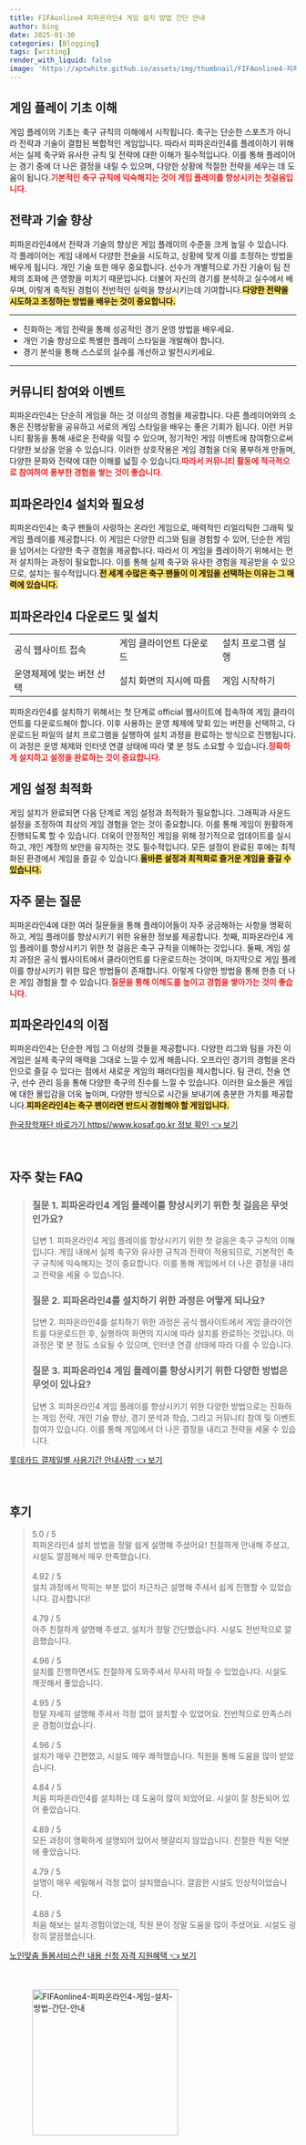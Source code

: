 ```yaml
---
title: FIFAonline4 피파온라인4 게임 설치 방법 간단 안내
author: bing
date: 2025-01-30
categories: [Blogging]
tags: [writing]
render_with_liquid: false
image: 'https://aptwhite.github.io/assets/img/thumbnail/FIFAonline4-피파온라인4-게임-설치-방법-간단-안내.webp'
---
```



<h2 id='게임 플레이 기초 이해'>게임 플레이 기초 이해</h2>

<p>게임 플레이의 기초는 축구 규칙의 이해에서 시작됩니다. 축구는 단순한 스포츠가 아니라 전략과 기술이 결합된 복합적인 게임입니다. 따라서 피파온라인4를 플레이하기 위해서는 실제 축구와 유사한 규칙 및 전략에 대한 이해가 필수적입니다. 이를 통해 플레이어는 경기 중에 더 나은 결정을 내릴 수 있으며, 다양한 상황에 적절한 전략을 세우는 데 도움이 됩니다.<b><span style="color: #ee2323;">기본적인 축구 규칙에 익숙해지는 것이 게임 플레이를 향상시키는 첫걸음입니다.</span></b></p>

<h2 id='전략과 기술 향상'>전략과 기술 향상</h2>

<p>피파온라인4에서 전략과 기술의 향상은 게임 플레이의 수준을 크게 높일 수 있습니다. 각 플레이어는 게임 내에서 다양한 전술을 시도하고, 상황에 맞게 이를 조정하는 방법을 배우게 됩니다. 개인 기술 또한 매우 중요합니다. 선수가 개별적으로 가진 기술이 팀 전체의 조화에 큰 영향을 미치기 때문입니다. 더불어 자신의 경기를 분석하고 실수에서 배우며, 이렇게 축적된 경험이 전반적인 실력을 향상시키는데 기여합니다.<b><span style="background-color: #ffe066;">다양한 전략을 시도하고 조정하는 방법을 배우는 것이 중요합니다.</span></b></p>

<hr />

<ul>
    <li>진화하는 게임 전략을 통해 성공적인 경기 운영 방법을 배우세요.</li>
    <li>개인 기술 향상으로 특별한 플레이 스타일을 개발해야 합니다.</li>
    <li>경기 분석을 통해 스스로의 실수를 개선하고 발전시키세요.</li>
</ul>

<hr />

<h2 id='커뮤니티 참여와 이벤트'>커뮤니티 참여와 이벤트</h2>

<p>피파온라인4는 단순히 게임을 하는 것 이상의 경험을 제공합니다. 다른 플레이어와의 소통은 진행상황을 공유하고 서로의 게임 스타일을 배우는 좋은 기회가 됩니다. 이런 커뮤니티 활동을 통해 새로운 전략을 익힐 수 있으며, 정기적인 게임 이벤트에 참여함으로써 다양한 보상을 얻을 수 있습니다. 이러한 상호작용은 게임 경험을 더욱 풍부하게 만들며, 다양한 문화와 전략에 대한 이해를 넓힐 수 있습니다.<b><span style="color: #ee2323;">따라서 커뮤니티 활동에 적극적으로 참여하여 풍부한 경험을 쌓는 것이 좋습니다.</span></b></p>

<h2 id='피파온라인4 설치와 필요성'>피파온라인4 설치와 필요성</h2>

<p>피파온라인4는 축구 팬들이 사랑하는 온라인 게임으로, 매력적인 리얼리틱한 그래픽 및 게임 플레이를 제공합니다. 이 게임은 다양한 리그와 팀을 경험할 수 있어, 단순한 게임을 넘어서는 다양한 축구 경험을 제공합니다. 따라서 이 게임을 플레이하기 위해서는 먼저 설치하는 과정이 필요합니다. 이를 통해 실제 축구와 유사한 경험을 제공받을 수 있으므로, 설치는 필수적입니다.<b><span style="background-color: #ffe066;">전 세계 수많은 축구 팬들이 이 게임을 선택하는 이유는 그 매력에 있습니다.</span></b></p>

<h2 id='피파온라인4 다운로드 및 설치'>피파온라인4 다운로드 및 설치</h2>

<table>
    <tr>
        <td>공식 웹사이트 접속</td>
        <td>게임 클라이언트 다운로드</td>
        <td>설치 프로그램 실행</td>
    </tr>
    <tr>
        <td>운영체제에 맞는 버전 선택</td>
        <td>설치 화면의 지시에 따름</td>
        <td>게임 시작하기</td>
    </tr>
</table>

<p>피파온라인4를 설치하기 위해서는 첫 단계로 official 웹사이트에 접속하여 게임 클라이언트를 다운로드해야 합니다. 이후 사용하는 운영 체제에 맞회 있는 버전을 선택하고, 다운로드된 파일의 설치 프로그램을 실행하여 설치 과정을 완료하는 방식으로 진행됩니다. 이 과정은 운영 체제와 인터넷 연결 상태에 따라 몇 분 정도 소요할 수 있습니다.<b><span style="color: #ee2323;">정확하게 설치하고 설정을 완료하는 것이 중요합니다.</span></b></p>

<h2 id='게임 설정 최적화'>게임 설정 최적화</h2>

<p>게임 설치가 완료되면 다음 단계로 게임 설정과 최적화가 필요합니다. 그래픽과 사운드 설정을 조정하여 최상의 게임 경험을 얻는 것이 중요합니다. 이를 통해 게임이 원활하게 진행되도록 할 수 있습니다. 더욱이 안정적인 게임을 위해 정기적으로 업데이트를 실시하고, 개인 계정의 보안을 유지하는 것도 필수적입니다. 모든 설정이 완료된 후에는 최적화된 환경에서 게임을 즐길 수 있습니다.<b><span style="background-color: #ffe066;">올바른 설정과 최적화로 즐거운 게임을 즐길 수 있습니다.</span></b></p>

<h2 id='자주 묻는 질문'>자주 묻는 질문</h2>

<p>피파온라인4에 대한 여러 질문들을 통해 플레이어들이 자주 궁금해하는 사항을 명확히 하고, 게임 플레이를 향상시키기 위한 유용한 정보를 제공합니다. 첫째, 피파온라인4 게임 플레이를 향상시키기 위한 첫 걸음은 축구 규칙을 이해하는 것입니다. 둘째, 게임 설치 과정은 공식 웹사이트에서 클라이언트를 다운로드하는 것이며, 마지막으로 게임 플레이를 향상시키기 위한 많은 방법들이 존재합니다. 이렇게 다양한 방법을 통해 한층 더 나은 게임 경험을 할 수 있습니다.<b><span style="color: #ee2323;">질문을 통해 이해도를 높이고 경험을 쌓아가는 것이 좋습니다.</span></b></p>

<h2 id='피파온라인4의 이점'>피파온라인4의 이점</h2>

<p>피파온라인4는 단순한 게임 그 이상의 것들을 제공합니다. 다양한 리그와 팀을 가진 이 게임은 실제 축구의 매력을 그대로 느낄 수 있게 해줍니다. 오프라인 경기의 경험을 온라인으로 즐길 수 있다는 점에서 새로운 게임의 패러다임을 제시합니다. 팀 관리, 전술 연구, 선수 관리 등을 통해 다양한 축구의 진수를 느낄 수 있습니다. 이러한 요소들은 게임에 대한 몰입감을 더욱 높이며, 다양한 방식으로 시간을 보내기에 충분한 가치를 제공합니다.<b><span style="background-color: #ffe066;">피파온라인4는 축구 팬이라면 반드시 경험해야 할 게임입니다.</span></b></p>


<p><a class="click-button" title="한국장학재단 바로가기 https//www.kosaf.go.kr 정보 확인" href="https://aptwhite.github.io/posts/%ED%95%9C%EA%B5%AD%EC%9E%A5%ED%95%99%EC%9E%AC%EB%8B%A8-%EB%B0%94%EB%A1%9C%EA%B0%80%EA%B8%B0-httpswww.kosaf.go.kr-%EC%A0%95%EB%B3%B4-%ED%99%95%EC%9D%B8/" rel="dofollow">한국장학재단 바로가기 https//www.kosaf.go.kr 정보 확인 👈 보기</a></p><br>
<h2 id='자주_찾는_FAQ'>자주 찾는 FAQ</h2>
<div itemscope="" itemtype="https://schema.org/FAQPage"> 
<blockquote> 
<div itemscope="" itemprop="mainEntity" itemtype="https://schema.org/Question"> 
<h3 itemprop="name">질문 1. 피파온라인4 게임 플레이를 향상시키기 위한 첫 걸음은 무엇인가요?</h3> 
<div itemscope="" itemprop="acceptedAnswer" itemtype="https://schema.org/Answer"> 
<span itemprop="text"> 
<p>답변 1. 피파온라인4 게임 플레이를 향상시키기 위한 첫 걸음은 축구 규칙의 이해입니다. 게임 내에서 실제 축구와 유사한 규칙과 전략이 적용되므로, 기본적인 축구 규칙에 익숙해지는 것이 중요합니다. 이를 통해 게임에서 더 나은 결정을 내리고 전략을 세울 수 있습니다.</p> 
</span> 
</div> 
</div> 

<div itemscope="" itemprop="mainEntity" itemtype="https://schema.org/Question"> 
<h3 itemprop="name">질문 2. 피파온라인4를 설치하기 위한 과정은 어떻게 되나요?</h3> 
<div itemscope="" itemprop="acceptedAnswer" itemtype="https://schema.org/Answer"> 
<span itemprop="text"> 
<p>답변 2. 피파온라인4를 설치하기 위한 과정은 공식 웹사이트에서 게임 클라이언트를 다운로드한 후, 실행하여 화면의 지시에 따라 설치를 완료하는 것입니다. 이 과정은 몇 분 정도 소요될 수 있으며, 인터넷 연결 상태에 따라 다를 수 있습니다.</p> 
</span> 
</div> 
</div> 

<div itemscope="" itemprop="mainEntity" itemtype="https://schema.org/Question"> 
<h3 itemprop="name">질문 3. 피파온라인4 게임 플레이를 향상시키기 위한 다양한 방법은 무엇이 있나요?</h3> 
<div itemscope="" itemprop="acceptedAnswer" itemtype="https://schema.org/Answer"> 
<span itemprop="text"> 
<p>답변 3. 피파온라인4 게임 플레이를 향상시키기 위한 다양한 방법으로는 진화하는 게임 전략, 개인 기술 향상, 경기 분석과 학습, 그리고 커뮤니티 참여 및 이벤트 참여가 있습니다. 이를 통해 게임에서 더 나은 결정을 내리고 전략을 세울 수 있습니다.</p> 
</span> 
</div> 
</div> 
</blockquote> 
</div>
<p><a class="click-button" title="롯데카드 결제일별 사용기간 안내사항" href="https://aptwhite.github.io/posts/%EB%A1%AF%EB%8D%B0%EC%B9%B4%EB%93%9C-%EA%B2%B0%EC%A0%9C%EC%9D%BC%EB%B3%84-%EC%82%AC%EC%9A%A9%EA%B8%B0%EA%B0%84-%EC%95%88%EB%82%B4%EC%82%AC%ED%95%AD/" rel="dofollow">롯데카드 결제일별 사용기간 안내사항 👈 보기</a></p><br>
<h2 id='후기'>후기</h2>
<div itemscope itemtype="https://schema.org/Product">
  <blockquote>
  <div itemprop="review" itemscope itemtype="https://schema.org/Review">
      <div itemprop="reviewRating" itemscope itemtype="https://schema.org/Rating"> <span itemprop="ratingValue">5.0</span> / <span itemprop="bestRating">5</span> </div>
      <span itemprop="reviewBody">피파온라인4 설치 방법을 정말 쉽게 설명해 주셨어요! 친절하게 안내해 주셨고, 시설도 깔끔해서 매우 만족했습니다.</span>
  </div>
  <br>
  <div itemprop="review" itemscope itemtype="https://schema.org/Review">
      <div itemprop="reviewRating" itemscope itemtype="https://schema.org/Rating"> <span itemprop="ratingValue">4.92</span> / <span itemprop="bestRating">5</span> </div>
      <span itemprop="reviewBody">설치 과정에서 막히는 부분 없이 차근차근 설명해 주셔서 쉽게 진행할 수 있었습니다. 감사합니다!</span>
  </div>
  <br>
  <div itemprop="review" itemscope itemtype="https://schema.org/Review">
      <div itemprop="reviewRating" itemscope itemtype="https://schema.org/Rating"> <span itemprop="ratingValue">4.79</span> / <span itemprop="bestRating">5</span> </div>
      <span itemprop="reviewBody">아주 친절하게 설명해 주셨고, 설치가 정말 간단했습니다. 시설도 전반적으로 깔끔했습니다.</span>
  </div>
  <br>
  <div itemprop="review" itemscope itemtype="https://schema.org/Review">
      <div itemprop="reviewRating" itemscope itemtype="https://schema.org/Rating"> <span itemprop="ratingValue">4.96</span> / <span itemprop="bestRating">5</span> </div>
      <span itemprop="reviewBody">설치를 진행하면서도 친절하게 도와주셔서 무사히 마칠 수 있었습니다. 시설도 깨끗해서 좋았습니다.</span>
  </div>
  <br>
  <div itemprop="review" itemscope itemtype="https://schema.org/Review">
      <div itemprop="reviewRating" itemscope itemtype="https://schema.org/Rating"> <span itemprop="ratingValue">4.95</span> / <span itemprop="bestRating">5</span> </div>
      <span itemprop="reviewBody">정말 자세히 설명해 주셔서 걱정 없이 설치할 수 있었어요. 전반적으로 만족스러운 경험이었습니다.</span>
  </div>
  <br>
  <div itemprop="review" itemscope itemtype="https://schema.org/Review">
      <div itemprop="reviewRating" itemscope itemtype="https://schema.org/Rating"> <span itemprop="ratingValue">4.96</span> / <span itemprop="bestRating">5</span> </div>
      <span itemprop="reviewBody">설치가 매우 간편했고, 시설도 매우 쾌적했습니다. 직원을 통해 도움을 많이 받았습니다.</span>
  </div>
  <br>
  <div itemprop="review" itemscope itemtype="https://schema.org/Review">
      <div itemprop="reviewRating" itemscope itemtype="https://schema.org/Rating"> <span itemprop="ratingValue">4.84</span> / <span itemprop="bestRating">5</span> </div>
      <span itemprop="reviewBody">처음 피파온라인4를 설치하는 데 도움이 많이 되었어요. 시설이 잘 정돈되어 있어 좋았습니다.</span>
  </div>
  <br>
  <div itemprop="review" itemscope itemtype="https://schema.org/Review">
      <div itemprop="reviewRating" itemscope itemtype="https://schema.org/Rating"> <span itemprop="ratingValue">4.89</span> / <span itemprop="bestRating">5</span> </div>
      <span itemprop="reviewBody">모든 과정이 명확하게 설명되어 있어서 헷갈리지 않았습니다. 친절한 직원 덕분에 좋았습니다.</span>
  </div>
  <br>
  <div itemprop="review" itemscope itemtype="https://schema.org/Review">
      <div itemprop="reviewRating" itemscope itemtype="https://schema.org/Rating"> <span itemprop="ratingValue">4.79</span> / <span itemprop="bestRating">5</span> </div>
      <span itemprop="reviewBody">설명이 매우 세밀해서 걱정 없이 설치했습니다. 깔끔한 시설도 인상적이었습니다.</span>
  </div>
  <br>
  <div itemprop="review" itemscope itemtype="https://schema.org/Review">
      <div itemprop="reviewRating" itemscope itemtype="https://schema.org/Rating"> <span itemprop="ratingValue">4.88</span> / <span itemprop="bestRating">5</span> </div>
      <span itemprop="reviewBody">처음 해보는 설치 경험이었는데, 직원 분이 정말 도움을 많이 주셨어요. 시설도 굉장히 깔끔했습니다.</span>
  </div>
  </blockquote>
</div>
<p><a class="click-button" title="노인맞춤 돌봄서비스란 내용 신청 자격 지원혜택" href="https://aptwhite.github.io/posts/%EB%85%B8%EC%9D%B8%EB%A7%9E%EC%B6%A4-%EB%8F%8C%EB%B4%84%EC%84%9C%EB%B9%84%EC%8A%A4%EB%9E%80-%EB%82%B4%EC%9A%A9-%EC%8B%A0%EC%B2%AD-%EC%9E%90%EA%B2%A9-%EC%A7%80%EC%9B%90%ED%98%9C%ED%83%9D/" rel="dofollow">노인맞춤 돌봄서비스란 내용 신청 자격 지원혜택 👈 보기</a></p><br>
<figure class="image"><img src="https://aptwhite.github.io/assets/img/thumbnail/FIFAonline4-피파온라인4-게임-설치-방법-간단-안내.webp" alt="FIFAonline4-피파온라인4-게임-설치-방법-간단-안내" width="256" height="256"></figure>